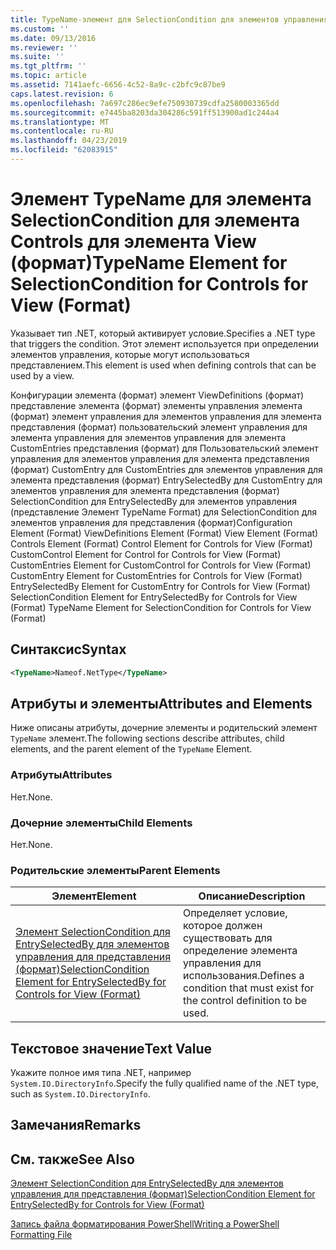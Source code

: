 ```yaml
---
title: TypeName-элемент для SelectionCondition для элементов управления для представления (формат) | Документация Майкрософт
ms.custom: ''
ms.date: 09/13/2016
ms.reviewer: ''
ms.suite: ''
ms.tgt_pltfrm: ''
ms.topic: article
ms.assetid: 7141aefc-6656-4c52-8a9c-c2bfc9c87be9
caps.latest.revision: 6
ms.openlocfilehash: 7a697c286ec9efe750930739cdfa2580003365dd
ms.sourcegitcommit: e7445ba8203da304286c591ff513900ad1c244a4
ms.translationtype: MT
ms.contentlocale: ru-RU
ms.lasthandoff: 04/23/2019
ms.locfileid: "62083915"
---
```

# <a name="typename-element-for-selectioncondition-for-controls-for-view-format"></a><span data-ttu-id="74acf-102">Элемент TypeName для элемента SelectionCondition для элемента Controls для элемента View (формат)</span><span class="sxs-lookup"><span data-stu-id="74acf-102">TypeName Element for SelectionCondition for Controls for View (Format)</span></span>

<span data-ttu-id="74acf-103">Указывает тип .NET, который активирует условие.</span><span class="sxs-lookup"><span data-stu-id="74acf-103">Specifies a .NET type that triggers the condition.</span></span> <span data-ttu-id="74acf-104">Этот элемент используется при определении элементов управления, которые могут использоваться представлением.</span><span class="sxs-lookup"><span data-stu-id="74acf-104">This element is used when defining controls that can be used by a view.</span></span>

<span data-ttu-id="74acf-105">Конфигурации элемента (формат) элемент ViewDefinitions (формат) представление элемента (формат) элементы управления элемента (формат) элемент управления для элементов управления для элемента представления (формат) пользовательский элемент управления для элемента управления для элементов управления для элемента CustomEntries представления (формат) для Пользовательский элемент управления для элементов управления для элемента представления (формат) CustomEntry для CustomEntries для элементов управления для элемента представления (формат) EntrySelectedBy для CustomEntry для элементов управления для элемента представления (формат) SelectionCondition для EntrySelectedBy для элементов управления (представление Элемент TypeName Format) для SelectionCondition для элементов управления для представления (формат)</span><span class="sxs-lookup"><span data-stu-id="74acf-105">Configuration Element (Format) ViewDefinitions Element (Format) View Element (Format) Controls Element (Format) Control Element for Controls for View (Format) CustomControl Element for Control for Controls for View (Format) CustomEntries Element for CustomControl for Controls for View (Format) CustomEntry Element for CustomEntries for Controls for View (Format) EntrySelectedBy Element for CustomEntry for Controls for View (Format) SelectionCondition Element for EntrySelectedBy for Controls for View (Format) TypeName Element for SelectionCondition for Controls for View (Format)</span></span>

## <a name="syntax"></a><span data-ttu-id="74acf-106">Синтаксис</span><span class="sxs-lookup"><span data-stu-id="74acf-106">Syntax</span></span>

```xml
<TypeName>Nameof.NetType</TypeName>

```

## <a name="attributes-and-elements"></a><span data-ttu-id="74acf-107">Атрибуты и элементы</span><span class="sxs-lookup"><span data-stu-id="74acf-107">Attributes and Elements</span></span>

<span data-ttu-id="74acf-108">Ниже описаны атрибуты, дочерние элементы и родительский элемент `TypeName` элемент.</span><span class="sxs-lookup"><span data-stu-id="74acf-108">The following sections describe attributes, child elements, and the parent element of the `TypeName` Element.</span></span>

### <a name="attributes"></a><span data-ttu-id="74acf-109">Атрибуты</span><span class="sxs-lookup"><span data-stu-id="74acf-109">Attributes</span></span>

<span data-ttu-id="74acf-110">Нет.</span><span class="sxs-lookup"><span data-stu-id="74acf-110">None.</span></span>

### <a name="child-elements"></a><span data-ttu-id="74acf-111">Дочерние элементы</span><span class="sxs-lookup"><span data-stu-id="74acf-111">Child Elements</span></span>

<span data-ttu-id="74acf-112">Нет.</span><span class="sxs-lookup"><span data-stu-id="74acf-112">None.</span></span>

### <a name="parent-elements"></a><span data-ttu-id="74acf-113">Родительские элементы</span><span class="sxs-lookup"><span data-stu-id="74acf-113">Parent Elements</span></span>

|<span data-ttu-id="74acf-114">Элемент</span><span class="sxs-lookup"><span data-stu-id="74acf-114">Element</span></span>|<span data-ttu-id="74acf-115">Описание</span><span class="sxs-lookup"><span data-stu-id="74acf-115">Description</span></span>|
|-------------|-----------------|
|[<span data-ttu-id="74acf-116">Элемент SelectionCondition для EntrySelectedBy для элементов управления для представления (формат)</span><span class="sxs-lookup"><span data-stu-id="74acf-116">SelectionCondition Element for EntrySelectedBy for Controls for View (Format)</span></span>](./selectioncondition-element-for-entryselectedby-for-controls-for-view-format.md)|<span data-ttu-id="74acf-117">Определяет условие, которое должен существовать для определение элемента управления для использования.</span><span class="sxs-lookup"><span data-stu-id="74acf-117">Defines a condition that must exist for the control definition to be used.</span></span>|

## <a name="text-value"></a><span data-ttu-id="74acf-118">Текстовое значение</span><span class="sxs-lookup"><span data-stu-id="74acf-118">Text Value</span></span>

<span data-ttu-id="74acf-119">Укажите полное имя типа .NET, например `System.IO.DirectoryInfo`.</span><span class="sxs-lookup"><span data-stu-id="74acf-119">Specify the fully qualified name of the .NET type, such as `System.IO.DirectoryInfo`.</span></span>

## <a name="remarks"></a><span data-ttu-id="74acf-120">Замечания</span><span class="sxs-lookup"><span data-stu-id="74acf-120">Remarks</span></span>

## <a name="see-also"></a><span data-ttu-id="74acf-121">См. также</span><span class="sxs-lookup"><span data-stu-id="74acf-121">See Also</span></span>

[<span data-ttu-id="74acf-122">Элемент SelectionCondition для EntrySelectedBy для элементов управления для представления (формат)</span><span class="sxs-lookup"><span data-stu-id="74acf-122">SelectionCondition Element for EntrySelectedBy for Controls for View (Format)</span></span>](./selectioncondition-element-for-entryselectedby-for-controls-for-view-format.md)

[<span data-ttu-id="74acf-123">Запись файла форматирования PowerShell</span><span class="sxs-lookup"><span data-stu-id="74acf-123">Writing a PowerShell Formatting File</span></span>](./writing-a-powershell-formatting-file.md)
